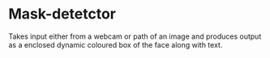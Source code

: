 # Mask-detetctor
Takes input either from a webcam or path of an image and produces output as a enclosed dynamic coloured box of the face along with text.
